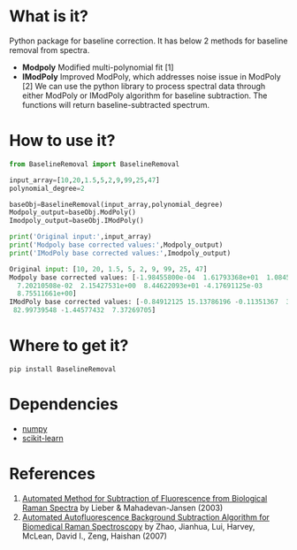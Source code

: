 # What is it?
Python package for baseline correction. It has below 2 methods for baseline removal from spectra.
  - **Modpoly** Modified multi-polynomial fit [1] 
  - **IModPoly** Improved ModPoly, which addresses noise issue in ModPoly [2]
We can use the python library to process spectral data through either ModPoly or IModPoly algorithm for baseline subtraction. The functions will return baseline-subtracted spectrum.

# How to use it?
```python
from BaselineRemoval import BaselineRemoval

input_array=[10,20,1.5,5,2,9,99,25,47]
polynomial_degree=2

baseObj=BaselineRemoval(input_array,polynomial_degree)
Modpoly_output=baseObj.ModPoly()
Imodpoly_output=baseObj.IModPoly()

print('Original input:',input_array)
print('Modpoly base corrected values:',Modpoly_output)
print('IModPoly base corrected values:',Imodpoly_output)

Original input: [10, 20, 1.5, 5, 2, 9, 99, 25, 47]
Modpoly base corrected values: [-1.98455800e-04  1.61793368e+01  1.08455179e+00  5.21544654e+00
  7.20210508e-02  2.15427531e+00  8.44622093e+01 -4.17691125e-03
  8.75511661e+00]
IModPoly base corrected values: [-0.84912125 15.13786196 -0.11351367  3.89675187 -1.33134142  0.70220645
 82.99739548 -1.44577432  7.37269705]

```
# Where to get it?
`pip install BaselineRemoval`

# Dependencies
 - [numpy](https://www.numpy.org/])
 - [scikit-learn](https://scikit-learn.org/)

# References
1. [Automated Method for Subtraction of Fluorescence from Biological Raman Spectra](https://www.researchgate.net/publication/8974238_Automated_Method_for_Subtraction_of_Fluorescence_from_Biological_Raman_Spectra) by Lieber & Mahadevan-Jansen (2003)
2. [Automated Autofluorescence Background Subtraction Algorithm for Biomedical Raman Spectroscopy](https://www.researchgate.net/publication/5818031_Automated_Autofluorescence_Background_Subtraction_Algorithm_for_Biomedical_Raman_Spectroscopy) by Zhao, Jianhua, Lui, Harvey, McLean, David I., Zeng, Haishan (2007)
